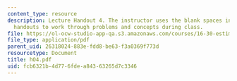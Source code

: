 ```yaml
---
content_type: resource
description: Lecture Handout 4. The instructor uses the blank spaces in these lecture
  handouts to work through problems and concepts during class.
file: https://ol-ocw-studio-app-qa.s3.amazonaws.com/courses/16-30-estimation-and-control-of-aerospace-systems-spring-2004/fcb6321b4d776fdea84363265d7c3346_hO4.pdf
file_type: application/pdf
parent_uid: 26318024-883e-fdd8-be63-f3a0369f773d
resourcetype: Document
title: hO4.pdf
uid: fcb6321b-4d77-6fde-a843-63265d7c3346
---
```

